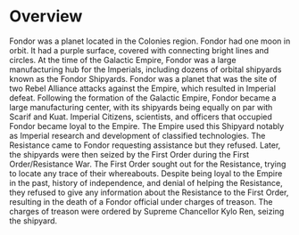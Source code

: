 # Overview

Fondor was a planet located in the Colonies region.
Fondor had one moon in orbit.
It had a purple surface, covered with connecting bright lines and circles.
At the time of the Galactic Empire, Fondor was a large manufacturing hub for the Imperials, including dozens of orbital shipyards known as the Fondor Shipyards.
Fondor was a planet that was the site of two Rebel Alliance attacks against the Empire, which resulted in Imperial defeat.
Following the formation of the Galactic Empire, Fondor became a large manufacturing center, with its shipyards being equally on par with Scarif and Kuat.
Imperial Citizens, scientists, and officers that occupied Fondor became loyal to the Empire.
The Empire used this Shipyard notably as Imperial research and development of classified technologies.
The Resistance came to Fondor requesting assistance but they refused.
Later, the shipyards were then seized by the First Order during the First Order/Resistance War.
The First Order sought out for the Resistance, trying to locate any trace of their whereabouts.
Despite being loyal to the Empire in the past, history of independence, and denial of helping the Resistance, they refused to give any information about the Resistance to the First Order, resulting in the death of a Fondor official under charges of treason.
The charges of treason were ordered by Supreme Chancellor Kylo Ren, seizing the shipyard.
